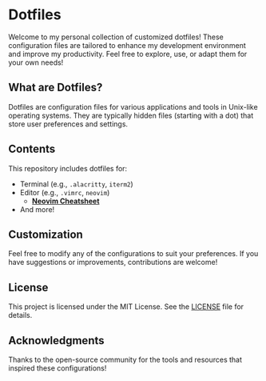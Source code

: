 # Dotfiles

Welcome to my personal collection of customized dotfiles! These configuration files are tailored to enhance my development environment and improve my productivity. Feel free to explore, use, or adapt them for your own needs!

## What are Dotfiles?

Dotfiles are configuration files for various applications and tools in Unix-like operating systems. They are typically hidden files (starting with a dot) that store user preferences and settings.

## Contents

This repository includes dotfiles for:

- Terminal (e.g., `.alacritty`, `iterm2`)
- Editor (e.g., `.vimrc`, `neovim`)
  - **[Neovim Cheatsheet](neovim/nvim_cheat.md)**
- And more!

## Customization

Feel free to modify any of the configurations to suit your preferences. If you have suggestions or improvements, contributions are welcome!

## License

This project is licensed under the MIT License. See the [LICENSE](LICENSE) file for details.

## Acknowledgments

Thanks to the open-source community for the tools and resources that inspired these configurations!
